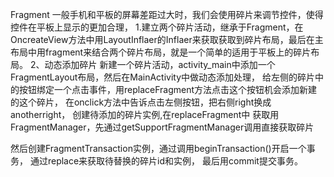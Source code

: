 Fragment
一般手机和平板的屏幕差距过大时，我们会使用碎片来调节控件，使得控件在平板上显示的更加合理，
1.建立两个碎片活动，继承于Fragment，在OncreateView方法中用LayoutInflaer的Inflaer来获取获取到碎片布局，最后在主布局中用fragment来结合两个碎片布局，就是一个简单的适用于平板上的碎片布局。
2、动态添加碎片
新建一个碎片活动，activity_main中添加一个FragmentLayout布局，然后在MainActivity中做动态添加处理，
给左侧的碎片中的按钮绑定一个点击事件，用replaceFragment方法点击这个按钮机会添加新建的这个碎片，
在onclick方法中告诉点击左侧按钮，把右侧right换成anotherright，
创建待添加的碎片实例,在replaceFragment中
获取用FragmentManager，先通过getSupportFragmentManager调用直接获取碎片


然后创建FragmentTransaction实例，通过调用beginTransaction()开启一个事务，
通过replace来获取待替换的碎片id和实例，
最后用commit提交事务。
